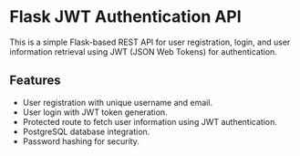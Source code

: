 # Flask JWT Authentication API

This is a simple Flask-based REST API for user registration, login, and user information retrieval using JWT (JSON Web Tokens) for authentication.

## Features

- User registration with unique username and email.
- User login with JWT token generation.
- Protected route to fetch user information using JWT authentication.
- PostgreSQL database integration.
- Password hashing for security.

